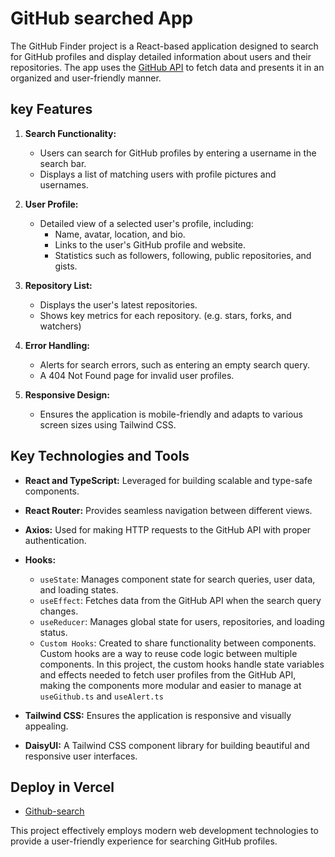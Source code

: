 # GitHub searched App

The GitHub Finder project is a React-based application designed to search for GitHub profiles and display detailed information about users and their repositories. The app uses the [GitHub API](https://api.github.com) to fetch data and presents it in an organized and user-friendly manner.

## key Features

1. **Search Functionality:**
   - Users can search for GitHub profiles by entering a username in the search bar.
   - Displays a list of matching users with profile pictures and usernames.

2. **User Profile:**
   - Detailed view of a selected user's profile, including:
      - Name, avatar, location, and bio.
      - Links to the user's GitHub profile and website.
      - Statistics such as followers, following, public repositories, and gists.

3. **Repository List:**
   - Displays the user's latest repositories.
   - Shows key metrics for each repository. (e.g. stars, forks, and watchers)

4. **Error Handling:**
   - Alerts for search errors, such as entering an empty search query.
   - A 404 Not Found page for invalid user profiles.

5. **Responsive Design:**
   - Ensures the application is mobile-friendly and adapts to various screen sizes using Tailwind CSS.

## Key Technologies and Tools

- **React and TypeScript:** Leveraged for building scalable and type-safe components.

- **React Router:** Provides seamless navigation between different views.

- **Axios:** Used for making HTTP requests to the GitHub API with proper authentication.

- **Hooks:**
  - `useState`: Manages component state for search queries, user data, and loading states.
  - `useEffect`: Fetches data from the GitHub API when the search query changes.
  - `useReducer`: Manages global state for users, repositories, and loading status.
  - `Custom Hooks`: Created to share functionality between components. Custom hooks are a way to reuse code logic between multiple components. In this project, the custom hooks handle state variables and effects needed to fetch user profiles from the GitHub API, making the components more modular and easier to manage at `useGithub.ts` and `useAlert.ts`

- **Tailwind CSS:** Ensures the application is responsive and visually appealing.

- **DaisyUI:** A Tailwind CSS component library for building beautiful and responsive user interfaces.

## Deploy in Vercel
- [Github-search](https://github-app-wheat.vercel.app/)

This project effectively employs modern web development technologies to provide a user-friendly experience for searching GitHub profiles.
